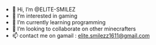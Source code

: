 - 👋 Hi, I’m @ELITE-SMILEZ
- 👀 I’m interested in gaming
- 🌱 I’m currently learning programming
- 💞️ I’m looking to collaborate on other minecrafters
- 📫 contact me on gamail : elite.smilezz1611@gmail.com
<!---
ELITE-SMILEZ/ELITE-SMILEZ is a ✨ special ✨ repository because its `README.md` (this file) appears on your GitHub profile.
You can click the Preview link to take a look at your changes.
--->
